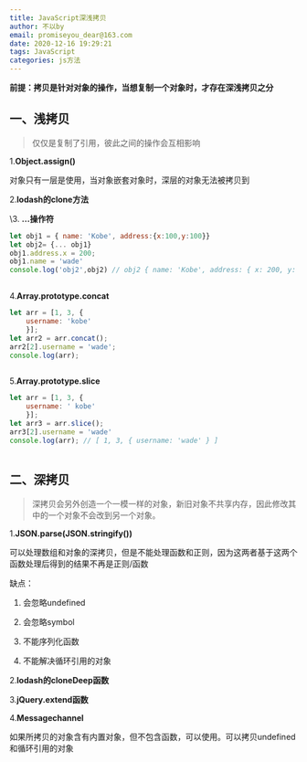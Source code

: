 ```yaml
---
title: JavaScript深浅拷贝
author: 不以by
email: promiseyou_dear@163.com
date: 2020-12-16 19:29:21
tags: JavaScript
categories: js方法
---
```


**前提：拷贝是针对对象的操作，当想复制一个对象时，才存在深浅拷贝之分**



## 一、浅拷贝

> 仅仅是复制了引用，彼此之间的操作会互相影响

1.**Object.assign()**

对象只有一层是使用，当对象嵌套对象时，深层的对象无法被拷贝到

2.**lodash的clone方法**

\3. **...操作符**

```javascript
let obj1 = { name: 'Kobe', address:{x:100,y:100}}
let obj2= {... obj1}
obj1.address.x = 200;
obj1.name = 'wade'
console.log('obj2',obj2) // obj2 { name: 'Kobe', address: { x: 200, y: 100 } }
```

![点击并拖拽以移动](data:image/gif;base64,R0lGODlhAQABAPABAP///wAAACH5BAEKAAAALAAAAAABAAEAAAICRAEAOw==)

4.**Array.prototype.concat**

```javascript
let arr = [1, 3, {
    username: 'kobe'
    }];
let arr2 = arr.concat();    
arr2[2].username = 'wade';
console.log(arr);
```

![点击并拖拽以移动](data:image/gif;base64,R0lGODlhAQABAPABAP///wAAACH5BAEKAAAALAAAAAABAAEAAAICRAEAOw==)

5.**Array.prototype.slice**

```javascript
let arr = [1, 3, {
    username: ' kobe'
    }];
let arr3 = arr.slice();
arr3[2].username = 'wade'
console.log(arr); // [ 1, 3, { username: 'wade' } ]
```

![点击并拖拽以移动](data:image/gif;base64,R0lGODlhAQABAPABAP///wAAACH5BAEKAAAALAAAAAABAAEAAAICRAEAOw==)



## 二、深拷贝

> 深拷贝会另外创造一个一模一样的对象，新旧对象不共享内存，因此修改其中的一个对象不会改到另一个对象。

1.**JSON.parse(JSON.stringify())**

可以处理数组和对象的深拷贝，但是不能处理函数和正则，因为这两者基于这两个函数处理后得到的结果不再是正则/函数

缺点：

1. 会忽略undefined

1. 会忽略symbol
2. 不能序列化函数
3. 不能解决循环引用的对象

2.**lodash的cloneDeep函数**

3.**jQuery.extend函数**

4.**Messagechannel**

如果所拷贝的对象含有内置对象，但不包含函数，可以使用。可以拷贝undefined和循环引用的对象